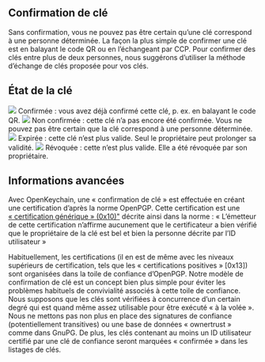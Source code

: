 [//]: # (NOTE : veuillez mettre chaque phrase sur sa propre ligne. Transifex met chaque ligne dans son propre champ de traduction !)

## Confirmation de clé
Sans confirmation, vous ne pouvez pas être certain qu’une clé correspond à une personne déterminée.
La façon la plus simple de confirmer une clé est en balayant le code QR ou en l’échangeant par CCP.
Pour confirmer des clés entre plus de deux personnes, nous suggérons d’utiliser la méthode d’échange de clés proposée pour vos clés.

## État de la clé

<img src="status_signature_verified_cutout_24dp"/>  
Confirmée : vous avez déjà confirmé cette clé, p. ex. en balayant le code QR.  
<img src="status_signature_unverified_cutout_24dp"/>  
Non confirmée : cette clé n’a pas encore été confirmée. Vous ne pouvez pas être certain que la clé correspond à une personne déterminée.  
<img src="status_signature_expired_cutout_24dp"/>  
Expirée : cette clé n’est plus valide. Seul le propriétaire peut prolonger sa validité.  
<img src="status_signature_revoked_cutout_24dp"/>  
Révoquée : cette n’est plus valide. Elle a été révoquée par son propriétaire.

## Informations avancées
Avec OpenKeychain, une « confirmation de clé » est effectuée en créant une certification d’après la norme OpenPGP.
Cette certification est une [« certification générique » (0x10)"](http://tools.ietf.org/html/rfc4880#section-5.2.1) décrite ainsi dans la norme :
« L’émetteur de cette certification n’affirme aucunement que le certificateur a bien vérifié que le propriétaire de la clé est bel et bien la personne décrite par l’ID utilisateur »

Habituellement, les certifications (il en est de même avec les niveaux supérieurs de certification, tels que les « certifications positives » [0x13]) sont organisées dans la toile de confiance d’OpenPGP.
Notre modèle de confirmation de clé est un concept bien plus simple pour éviter les problèmes habituels de convivialité associés à cette toile de confiance.
Nous supposons que les clés sont vérifiées à concurrence d’un certain degré qui est quand même assez utilisable pour être exécuté « à la volée ».
Nous ne mettons pas non plus en place des signatures de confiance (potentiellement transitives) ou une base de données « ownertrust » comme dans GnuPG.
De plus, les clés contenant au moins un ID utilisateur certifié par une clé de confiance seront marquées « confirmée » dans les listages de clés.